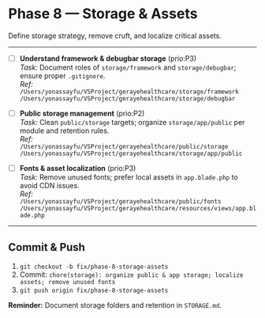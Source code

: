 # Phase 8 — Storage & Assets

Define storage strategy, remove cruft, and localize critical assets.

---

- [ ] **Understand framework & debugbar storage** (prio:P3)  
  *Task:* Document roles of `storage/framework` and `storage/debugbar`; ensure proper `.gitignore`.  
  *Ref:*  
    `/Users/yonassayfu/VSProject/gerayehealthcare/storage/framework`  
    `/Users/yonassayfu/VSProject/gerayehealthcare/storage/debugbar`

- [ ] **Public storage management** (prio:P2)  
  *Task:* Clean `public/storage` targets; organize `storage/app/public` per module and retention rules.  
  *Ref:*  
    `/Users/yonassayfu/VSProject/gerayehealthcare/public/storage`  
    `/Users/yonassayfu/VSProject/gerayehealthcare/storage/app/public`

- [ ] **Fonts & asset localization** (prio:P3)  
  *Task:* Remove unused fonts; prefer local assets in `app.blade.php` to avoid CDN issues.  
  *Ref:*  
    `/Users/yonassayfu/VSProject/gerayehealthcare/public/fonts`  
    `/Users/yonassayfu/VSProject/gerayehealthcare/resources/views/app.blade.php`

---

## Commit & Push
1. `git checkout -b fix/phase-8-storage-assets`  
2. Commit: `chore(storage): organize public & app storage; localize assets; remove unused fonts`  
3. `git push origin fix/phase-8-storage-assets`

**Reminder:** Document storage folders and retention in `STORAGE.md`.
